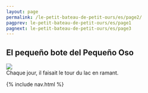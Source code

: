 ```yaml
---
layout: page
permalink: /le-petit-bateau-de-petit-ours/es/page2/
pagprev: le-petit-bateau-de-petit-ours/es/page1
pagnext: le-petit-bateau-de-petit-ours/es/page3
---
```


## El pequeño bote del Pequeño Oso

<img src="{{ site.baseurl }}/img/le-petit-bateau-de-petit-ours/page2.jpg"/>

<div class="childbook-text">
Chaque jour, il faisait le tour du lac en ramant.
</div>

{% include nav.html %}
